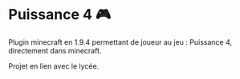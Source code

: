# Puissance 4 :video_game:
Plugin minecraft en 1.9.4 permettant de joueur au jeu : Puissance 4, directement dans minecraft.

Projet en lien avec le lycée.
